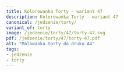 ```yaml
---
title: Kolorowanka Torty - wariant 47
description: Kolorowanka Torty - wariant 47
canonical: /jedzenie/torty/
variant_of: torty
image: /jedzenie/torty/47/torty-47.svg
pdf: /jedzenie/torty/47/torty-47.pdf
alt: "Malowanka torty do druku A4"
tags:
- jedzenie
- torty
---
```

